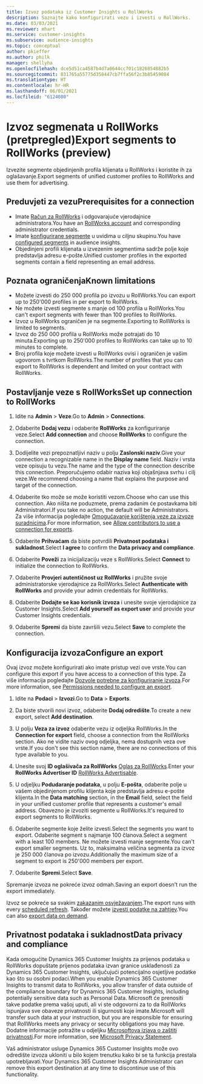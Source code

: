 ```yaml
---
title: Izvoz podataka iz Customer Insights u RollWorks
description: Saznajte kako konfigurirati vezu i izvesti u RollWorks.
ms.date: 03/03/2021
ms.reviewer: mhart
ms.service: customer-insights
ms.subservice: audience-insights
ms.topic: conceptual
author: pkieffer
ms.author: philk
manager: shellyha
ms.openlocfilehash: dce5d51ca4587b4d7a0644cc701c1826854882b5
ms.sourcegitcommit: 831765a55775d358447cb7ffa56f2c3b85459084
ms.translationtype: HT
ms.contentlocale: hr-HR
ms.lasthandoff: 06/01/2021
ms.locfileid: "6124080"
---
```

# <a name="export-segments-to-rollworks-preview"></a><span data-ttu-id="ed2a9-103">Izvoz segmenata u RollWorks (pretpregled)</span><span class="sxs-lookup"><span data-stu-id="ed2a9-103">Export segments to RollWorks (preview)</span></span>

<span data-ttu-id="ed2a9-104">Izvezite segmente objedinjenih profila klijenata u RollWorks i koristite ih za oglašavanje.</span><span class="sxs-lookup"><span data-stu-id="ed2a9-104">Export segments of unified customer profiles to RollWorks and use them for advertising.</span></span> 

## <a name="prerequisites-for-a-connection"></a><span data-ttu-id="ed2a9-105">Preduvjeti za vezu</span><span class="sxs-lookup"><span data-stu-id="ed2a9-105">Prerequisites for a connection</span></span>

-   <span data-ttu-id="ed2a9-106">Imate [Račun za RollWorks](https://www.rollworks.com/) i odgovarajuće vjerodajnice administratora.</span><span class="sxs-lookup"><span data-stu-id="ed2a9-106">You have an [RollWorks account](https://www.rollworks.com/) and corresponding administrator credentials.</span></span>
-   <span data-ttu-id="ed2a9-107">Imate [konfigurirane segmente](segments.md) u uvidima u ciljnu skupinu.</span><span class="sxs-lookup"><span data-stu-id="ed2a9-107">You have [configured segments](segments.md) in audience insights.</span></span>
-   <span data-ttu-id="ed2a9-108">Objedinjeni profili klijenata u izvezenim segmentima sadrže polje koje predstavlja adresu e-pošte.</span><span class="sxs-lookup"><span data-stu-id="ed2a9-108">Unified customer profiles in the exported segments contain a field representing an email address.</span></span>

## <a name="known-limitations"></a><span data-ttu-id="ed2a9-109">Poznata ograničenja</span><span class="sxs-lookup"><span data-stu-id="ed2a9-109">Known limitations</span></span>

- <span data-ttu-id="ed2a9-110">Možete izvesti do 250 000 profila po izvozu u RollWorks.</span><span class="sxs-lookup"><span data-stu-id="ed2a9-110">You can export up to 250'000 profiles in per export to RollWorks.</span></span>
- <span data-ttu-id="ed2a9-111">Ne možete izvesti segmente s manje od 100 profila u RollWorks.</span><span class="sxs-lookup"><span data-stu-id="ed2a9-111">You can't export segments with fewer than 100 profiles to RollWorks.</span></span> 
- <span data-ttu-id="ed2a9-112">Izvoz u RollWorks ograničen je na segmente.</span><span class="sxs-lookup"><span data-stu-id="ed2a9-112">Exporting to RollWorks is limited to segments.</span></span>
- <span data-ttu-id="ed2a9-113">Izvoz do 250 000 profila u RollWorks može potrajati do 10 minuta.</span><span class="sxs-lookup"><span data-stu-id="ed2a9-113">Exporting up to 250'000 profiles to RollWorks can take up to 10 minutes to complete.</span></span> 
- <span data-ttu-id="ed2a9-114">Broj profila koje možete izvesti u RollWorks ovisi i ograničen je vašim ugovorom s tvrtkom RollWorks.</span><span class="sxs-lookup"><span data-stu-id="ed2a9-114">The number of profiles that you can export to RollWorks is dependent and limited on your contract with RollWorks.</span></span>

## <a name="set-up-connection-to-rollworks"></a><span data-ttu-id="ed2a9-115">Postavljanje veze s RollWorks</span><span class="sxs-lookup"><span data-stu-id="ed2a9-115">Set up connection to RollWorks</span></span>

1. <span data-ttu-id="ed2a9-116">Idite na **Admin** > **Veze**.</span><span class="sxs-lookup"><span data-stu-id="ed2a9-116">Go to **Admin** > **Connections**.</span></span>

1. <span data-ttu-id="ed2a9-117">Odaberite **Dodaj vezu** i odaberite **RollWorks** za konfiguriranje veze.</span><span class="sxs-lookup"><span data-stu-id="ed2a9-117">Select **Add connection** and choose **RollWorks** to configure the connection.</span></span>

1. <span data-ttu-id="ed2a9-118">Dodijelite vezi prepoznatljivi naziv u polju **Zaslonski naziv**.</span><span class="sxs-lookup"><span data-stu-id="ed2a9-118">Give your connection a recognizable name in the **Display name** field.</span></span> <span data-ttu-id="ed2a9-119">Naziv i vrsta veze opisuju tu vezu.</span><span class="sxs-lookup"><span data-stu-id="ed2a9-119">The name and the type of the connection describe this connection.</span></span> <span data-ttu-id="ed2a9-120">Preporučujemo odabir naziva koji objašnjava svrhu i cilj veze.</span><span class="sxs-lookup"><span data-stu-id="ed2a9-120">We recommend choosing a name that explains the purpose and target of the connection.</span></span>

1. <span data-ttu-id="ed2a9-121">Odaberite tko može se može koristiti vezom.</span><span class="sxs-lookup"><span data-stu-id="ed2a9-121">Choose who can use this connection.</span></span> <span data-ttu-id="ed2a9-122">Ako ništa ne poduzmete, prema zadanim će postavkama biti Administratori.</span><span class="sxs-lookup"><span data-stu-id="ed2a9-122">If you take no action, the default will be Administrators.</span></span> <span data-ttu-id="ed2a9-123">Za više informacija pogledajte [Omogućavanje korištenja veze za izvoze suradnicima](connections.md#allow-contributors-to-use-a-connection-for-exports).</span><span class="sxs-lookup"><span data-stu-id="ed2a9-123">For more information, see [Allow contributors to use a connection for exports](connections.md#allow-contributors-to-use-a-connection-for-exports).</span></span>

1. <span data-ttu-id="ed2a9-124">Odaberite **Prihvaćam** da biste potvrdili **Privatnost podataka i sukladnost**.</span><span class="sxs-lookup"><span data-stu-id="ed2a9-124">Select **I agree** to confirm the **Data privacy and compliance**.</span></span>

1. <span data-ttu-id="ed2a9-125">Odaberite **Poveži** za inicijalizaciju veze s RollWorks.</span><span class="sxs-lookup"><span data-stu-id="ed2a9-125">Select **Connect** to initialize the connection to RollWorks.</span></span>

1. <span data-ttu-id="ed2a9-126">Odaberite **Provjeri autentičnost uz RollWorks** i pružite svoje administratorske vjerodajnice za RollWorks.</span><span class="sxs-lookup"><span data-stu-id="ed2a9-126">Select **Authenticate with RollWorks** and provide your admin credentials for RollWorks.</span></span>

1. <span data-ttu-id="ed2a9-127">Odaberite **Dodajte se kao korisnik izvoza** i unesite svoje vjerodajnice za Customer Insights.</span><span class="sxs-lookup"><span data-stu-id="ed2a9-127">Select **Add yourself as export user** and provide your Customer Insights credentials.</span></span>

1. <span data-ttu-id="ed2a9-128">Odaberite **Spremi** da biste završili vezu.</span><span class="sxs-lookup"><span data-stu-id="ed2a9-128">Select **Save** to complete the connection.</span></span>

## <a name="configure-an-export"></a><span data-ttu-id="ed2a9-129">Konfiguracija izvoza</span><span class="sxs-lookup"><span data-stu-id="ed2a9-129">Configure an export</span></span>

<span data-ttu-id="ed2a9-130">Ovaj izvoz možete konfigurirati ako imate pristup vezi ove vrste.</span><span class="sxs-lookup"><span data-stu-id="ed2a9-130">You can configure this export if you have access to a connection of this type.</span></span> <span data-ttu-id="ed2a9-131">Za više informacija pogledajte [Dozvole potrebne za konfiguriranje izvoza](export-destinations.md#set-up-a-new-export).</span><span class="sxs-lookup"><span data-stu-id="ed2a9-131">For more information, see [Permissions needed to configure an export](export-destinations.md#set-up-a-new-export).</span></span>

1. <span data-ttu-id="ed2a9-132">Idite na **Podaci** > **Izvozi**.</span><span class="sxs-lookup"><span data-stu-id="ed2a9-132">Go to **Data** > **Exports**.</span></span>

1. <span data-ttu-id="ed2a9-133">Da biste stvorili novi izvoz, odaberite **Dodaj odredište**.</span><span class="sxs-lookup"><span data-stu-id="ed2a9-133">To create a new export, select **Add destination**.</span></span>

1. <span data-ttu-id="ed2a9-134">U polju **Veza za izvoz** odaberite vezu iz odjeljka RollWorks.</span><span class="sxs-lookup"><span data-stu-id="ed2a9-134">In the **Connection for export** field, choose a connection from the RollWorks section.</span></span> <span data-ttu-id="ed2a9-135">Ako ne vidite naziv ovog odjeljka, nema dostupnih veza ove vrste.</span><span class="sxs-lookup"><span data-stu-id="ed2a9-135">If you don't see this section name, there are no connections of this type available to you.</span></span>

1. <span data-ttu-id="ed2a9-136">Unesite svoj **ID oglašivača za RollWorks** [Oglas za RollWorks](https://help.adroll.com/hc/articles/212011838-Advertiser-Profiles).</span><span class="sxs-lookup"><span data-stu-id="ed2a9-136">Enter your **RollWorks Advertiser ID** [RollWorks Advertisable](https://help.adroll.com/hc/articles/212011838-Advertiser-Profiles).</span></span>

3. <span data-ttu-id="ed2a9-137">U odjeljku **Podudaranje podataka**, u polju **E-pošta**, odaberite polje u vašem objedinjenom profilu klijenta koje predstavlja adresu e-pošte klijenta.</span><span class="sxs-lookup"><span data-stu-id="ed2a9-137">In the **Data matching** section, in the **Email** field, select the field in your unified customer profile that represents a customer's email address.</span></span> <span data-ttu-id="ed2a9-138">Obavezno je izvoziti segmente u RollWorks.</span><span class="sxs-lookup"><span data-stu-id="ed2a9-138">It's required to export segments to RollWorks.</span></span>

1. <span data-ttu-id="ed2a9-139">Odaberite segmente koje želite izvesti.</span><span class="sxs-lookup"><span data-stu-id="ed2a9-139">Select the segments you want to export.</span></span> <span data-ttu-id="ed2a9-140">Odaberite segment s najmanje 100 članova.</span><span class="sxs-lookup"><span data-stu-id="ed2a9-140">Select a segment with a least 100 members.</span></span> <span data-ttu-id="ed2a9-141">Ne možete izvesti manje segmente.</span><span class="sxs-lookup"><span data-stu-id="ed2a9-141">You can't export smaller segments.</span></span> <span data-ttu-id="ed2a9-142">Uz to, maksimalna veličina segmenta za izvoz je 250 000 članova po izvozu.</span><span class="sxs-lookup"><span data-stu-id="ed2a9-142">Additionally the maximum size of a segment to export is 250'000 members per export.</span></span> 

1. <span data-ttu-id="ed2a9-143">Odaberite **Spremi**.</span><span class="sxs-lookup"><span data-stu-id="ed2a9-143">Select **Save**.</span></span>

<span data-ttu-id="ed2a9-144">Spremanje izvoza ne pokreće izvoz odmah.</span><span class="sxs-lookup"><span data-stu-id="ed2a9-144">Saving an export doesn't run the export immediately.</span></span>

<span data-ttu-id="ed2a9-145">Izvoz se pokreće sa svakim [zakazanim osvježavanjem](system.md#schedule-tab).</span><span class="sxs-lookup"><span data-stu-id="ed2a9-145">The export runs with every [scheduled refresh](system.md#schedule-tab).</span></span> <span data-ttu-id="ed2a9-146">Također možete [izvesti podatke na zahtjev](export-destinations.md#run-exports-on-demand).</span><span class="sxs-lookup"><span data-stu-id="ed2a9-146">You can also [export data on demand](export-destinations.md#run-exports-on-demand).</span></span> 


## <a name="data-privacy-and-compliance"></a><span data-ttu-id="ed2a9-147">Privatnost podataka i sukladnost</span><span class="sxs-lookup"><span data-stu-id="ed2a9-147">Data privacy and compliance</span></span>

<span data-ttu-id="ed2a9-148">Kada omogućite Dynamics 365 Customer Insights za prijenos podataka u RollWorks dopuštate prijenos podataka izvan granice usklađenosti za Dynamics 365 Customer Insights, uključujući potencijalno osjetljive podatke kao što su osobni podaci.</span><span class="sxs-lookup"><span data-stu-id="ed2a9-148">When you enable Dynamics 365 Customer Insights to transmit data to RollWorks, you allow transfer of data outside of the compliance boundary for Dynamics 365 Customer Insights, including potentially sensitive data such as Personal Data.</span></span> <span data-ttu-id="ed2a9-149">Microsoft će prenositi takve podatke prema vašoj uputi, ali vi ste odgovorni za to da RollWorks ispunjava sve obaveze privatnosti ili sigurnosti koje imate.</span><span class="sxs-lookup"><span data-stu-id="ed2a9-149">Microsoft will transfer such data at your instruction, but you are responsible for ensuring that RollWorks meets any privacy or security obligations you may have.</span></span> <span data-ttu-id="ed2a9-150">Dodatne informacije potražite u odjeljku [Microsoftova izjava o zaštiti privatnosti](https://go.microsoft.com/fwlink/?linkid=396732).</span><span class="sxs-lookup"><span data-stu-id="ed2a9-150">For more information, see [Microsoft Privacy Statement](https://go.microsoft.com/fwlink/?linkid=396732).</span></span>

<span data-ttu-id="ed2a9-151">Vaš administrator usluge Dynamics 365 Customer Insights može ovo odredište izvoza ukloniti u bilo kojem trenutku kako bi se ta funkcija prestala upotrebljavati.</span><span class="sxs-lookup"><span data-stu-id="ed2a9-151">Your Dynamics 365 Customer Insights Administrator can remove this export destination at any time to discontinue use of this functionality.</span></span>
